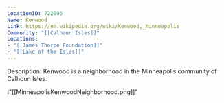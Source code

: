 ```yaml
---
LocationID: 722096
Name: Kenwood
Link: https://en.wikipedia.org/wiki/Kenwood,_Minneapolis 
Community: "[[Calhoun Isles]]"
Locations: 
- "[[James Thorpe Foundation]]"
- "[[Lake of the Isles]]"
---
```


Description:
Kenwood is a neighborhood in the Minneapolis community of Calhoun Isles.

!"[[MinneapolisKenwoodNeighborhood.png]]"